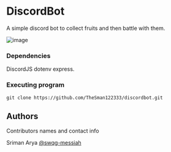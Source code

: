 # DiscordBot

A simple discord bot to collect fruits and then battle with them.

![image](https://github.com/user-attachments/assets/08e43a43-f2ae-4a18-a8ad-6dd6ba78612a)


### Dependencies
DiscordJS dotenv express.
### Executing program

```
git clone https://github.com/TheSman122333/discordbot.git
```

## Authors

Contributors names and contact info

Sriman Arya
[@swqg-messiah](https://github.com/TheSman122333)

